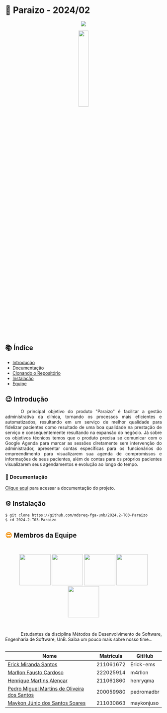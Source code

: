 # 🎷 Paraizo - 2024/02

<p align="center">
<img src="http://img.shields.io/static/v1?label=STATUS&message=PROCESSING&color=GREEN&style=for-the-badge"/>
</p>

<p align="center">
<a href="https://www.instagram.com/espacojanaynaparaizo/"><img style="width: 25%" src="https://github.com/user-attachments/assets/88e27eb2-4aa9-48e3-ad92-bcea18cba111"><a>
</p>

## 📚 Índice

- [Introdução](#Introdução)
- [Documentação](#Documentação)
- [Clonando o Repositório](#Clonando-o-repositório)
- [Instalação](#Instalação)
- [Equipe](#Equipe)

## 😉 Introdução

<p style="text-indent: 50px;text-align: justify;">
O principal objetivo do produto "Paraizo" é facilitar a gestão administrativa da clínica, tornando os processos mais eficientes e automatizados, resultando em um serviço de melhor qualidade para fidelizar pacientes como resultado de uma boa qualidade na prestação de serviço e consequentemente resultando na expansão do negócio. Já sobre os objetivos técnicos temos que o produto precisa se comunicar com o Google Agenda para marcar as sessões diretamente sem intervenção do administrador, apresentar contas específicas para os funcionários do empreendimento para visualizarem sua agenda de compromissos e informações de seus pacientes, além de contas para os próprios pacientes visualizarem seus agendamentos e evolução ao longo do tempo.
</p>

### 🤝 Documentação

[Clique aqui](https://mdsreq-fga-unb.github.io/2024.2-T03-Paraizo/) para acessar a documentação do projeto.

## ⚙️ Instalação

```bash
$ git clone https://github.com/mdsreq-fga-unb/2024.2-T03-Paraizo
$ cd 2024.2-T03-Paraizo
```

## <h2><span style="color: #F3910A;">😎</span> Membros da Equipe </h2>

<br/>
<p align="center">
<a href="https://github.com/Erick-ems"><img src="https://github.com/Erick-ems.png" width="100" /></a> 
<a href="https://github.com/m4rllon"><img src="https://github.com/m4rllon.png" width="100" /></a> 
<a href="https://github.com/henryqma"><img src="https://github.com/henryqma.png" width="100" /></a> 
<a href="https://github.com/pedromadbr"><img src="https://github.com/pedromadbr.png" width="100" /></a> 
<a href="https://github.com/maykonjuso"><img src="https://github.com/maykonjuso.png" width="100" /></a>
</p>
<br/>

<p style="text-indent: 50px;text-align: justify;">Estudantes da disciplina Métodos de Desenvolvimento de Software, Engenharia de Software, UnB. Saiba um pouco mais sobre nosso time...</p>

<div align="center">
<div style="-webkit-display: flex;
       display: flex;
       -webkit-align-items: center;
       align-items: center;
       -webkit-justify-content: center;
       justify-content: center;">

<table>
<thead>
<tr>
<th>Nome</th>
<th>Matrícula</th>
<th>GitHub</th>
</tr>
</thead>
<tbody>
<tr>
<td><a href="https://github.com/Erick-ems">Erick Miranda Santos</a></td>
<td>211061672</td>
<td>Erick-ems</td>
</tr>
<tr>
<td><a href="https://github.com/m4rllon ">Marllon Fausto Cardoso</a></td>
<td>222025914</td>
<td>m4rllon </td>
</tr>
<tr>
<td><a href="https://github.com/henryqma">Henrique Martins Alencar</a></td>
<td>211061860</td>
<td>henryqma</td>
</tr>
<tr>
<td><a href="https://github.com/pedromadbr">Pedro Miguel Martins de Oliveira dos Santos</a></td>
<td>200059980</td>
<td>pedromadbr</td>
</tr>
<tr>
<td><a href="https://github.com/maykonjuso">Maykon Júnio dos Santos Soares</a></td>
<td>211030863</td>
<td>maykonjuso</td>
</tr>
</tbody>
</table>
</div>
</div>
